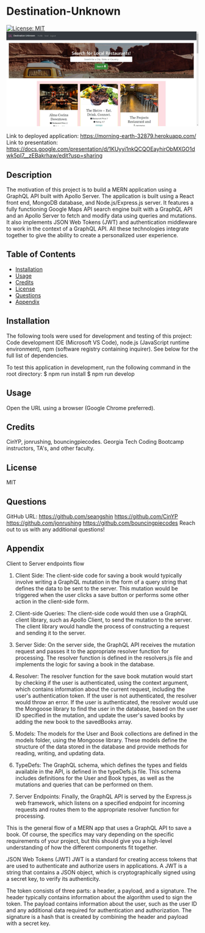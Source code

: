 # Destination-Unknown

[![License: MIT](https://img.shields.io/badge/License-MIT-yellow.svg)](https://opensource.org/licenses/MIT)
 ![](/screenshot.JPG)

Link to deployed application: https://morning-earth-32879.herokuapp.com/
<br>Link to presentation: https://docs.google.com/presentation/d/1KUyyi1nkQCQOEayhirObMXGO1dwk5pI7__zEBakrhaw/edit?usp=sharing 

## Description
The motivation of this project is to build a MERN application using a GraphQL API built with Apollo Server. The application is built using a React front end, MongoDB database, and Node.js/Express.js server. It features a fully functioning Google Maps API search engine built with a GraphQL API and an Apollo Server to fetch and modify data using queries and mutations. It also implements JSON Web Tokens (JWT) and authentication middleware to work in the context of a GraphQL API. All these technologies integrate together to give the ability to create a personalized user experience. 

## Table of Contents
- [Installation](#installation)
- [Usage](#usage)
- [Credits](#credits)
- [License](#license)
- [Questions](#questions)
- [Appendix](#appendix)
  
## Installation
The following tools were used for development and testing of this project: Code development IDE (Microsoft VS Code), node.js (JavaScript runtime environment), npm (software registry containing inquirer). See below for the full list of dependencies.

To test this application in development, run the following command in the root directory:
$ npm run install
$ npm run develop
  
## Usage
Open the URL using a browser (Google Chrome preferred). 
  
## Credits
CinYP, jonrushing, bouncingpiecodes. Georgia Tech Coding Bootcamp instructors, TA's, and other faculty.

## License
MIT
  
## Questions
GitHub URL: 
https://github.com/seangshin
https://github.com/CinYP
https://github.com/jonrushing
https://github.com/bouncingpiecodes
Reach out to us with any additional questions!


## Appendix

Client to Server endpoints flow

1. Client Side: The client-side code for saving a book would typically involve writing a GraphQL mutation in the form of a query string that defines the data to be sent to the server. This mutation would be triggered when the user clicks a save button or performs some other action in the client-side form.

2. Client-side Queries: The client-side code would then use a GraphQL client library, such as Apollo Client, to send the mutation to the server. The client library would handle the process of constructing a request and sending it to the server.

3. Server Side: On the server side, the GraphQL API receives the mutation request and passes it to the appropriate resolver function for processing. The resolver function is defined in the resolvers.js file and implements the logic for saving a book in the database.

4. Resolver: The resolver function for the save book mutation would start by checking if the user is authenticated, using the context argument, which contains information about the current request, including the user's authentication token. If the user is not authenticated, the resolver would throw an error. If the user is authenticated, the resolver would use the Mongoose library to find the user in the database, based on the user ID specified in the mutation, and update the user's saved books by adding the new book to the savedBooks array.

5. Models: The models for the User and Book collections are defined in the models folder, using the Mongoose library. These models define the structure of the data stored in the database and provide methods for reading, writing, and updating data.

6. TypeDefs: The GraphQL schema, which defines the types and fields available in the API, is defined in the typeDefs.js file. This schema includes definitions for the User and Book types, as well as the mutations and queries that can be performed on them.

7. Server Endpoints: Finally, the GraphQL API is served by the Express.js web framework, which listens on a specified endpoint for incoming requests and routes them to the appropriate resolver function for processing.

This is the general flow of a MERN app that uses a GraphQL API to save a book. Of course, the specifics may vary depending on the specific requirements of your project, but this should give you a high-level understanding of how the different components fit together.


JSON Web Tokens (JWT)
JWT is a standard for creating access tokens that are used to authenticate and authorize users in applications. A JWT is a string that contains a JSON object, which is cryptographically signed using a secret key, to verify its authenticity.

The token consists of three parts: a header, a payload, and a signature. The header typically contains information about the algorithm used to sign the token. The payload contains information about the user, such as the user ID and any additional data required for authentication and authorization. The signature is a hash that is created by combining the header and payload with a secret key.



